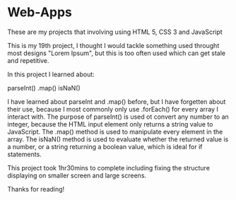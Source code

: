 # Web-Apps
These are my projects that involving using HTML 5, CSS 3 and JavaScript

This is my 19th project, I thought I would tackle something used throught most designs "Lorem Ipsum", but this is too often used which can get stale and repetitive.

In this project I learned about:

parseInt()
.map()
isNaN()

I have learned about parseInt and .map() before, but I have forgetten about their use, because I most commonly only use .forEach() for every array I interact with. The purpose of parseInt() is used ot convert any number to an integer, because the HTML input element only returns a string value to JavaScript. The .map() method is used to manipulate every element in the array. The isNaN() method is used to evaluate whether the returned value is a number, or a string returning a boolean value, which is ideal for if statements.

This project took 1hr30mins to complete including fixing the structure displaying on smaller screen and large screens.

Thanks for reading!
